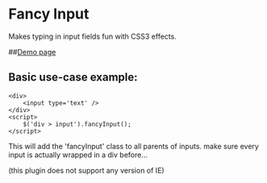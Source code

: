 Fancy Input
=============
Makes typing in input fields fun with CSS3 effects.

##[Demo page](http://dropthebit.com/demos/fancy_input/fancyInput.html)

## Basic use-case example:
    <div>
		<input type='text' />
	</div>
    <script>
        $('div > input').fancyInput();
    </script>
	
This will add the 'fancyInput' class to all parents of inputs. make sure every input is actually wrapped in a div before...

(this plugin does not support any version of IE)
